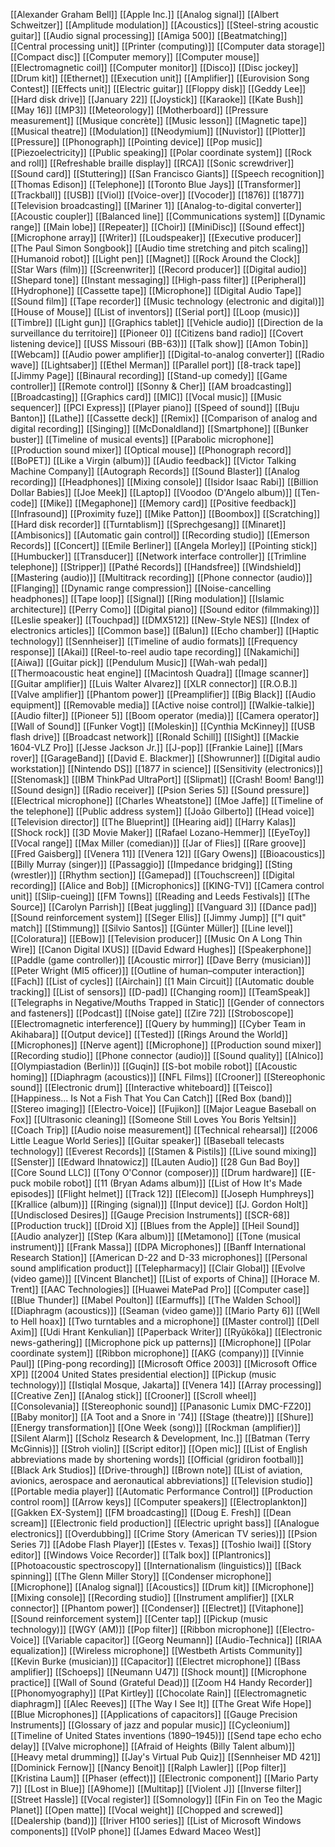 [[Alexander Graham Bell]]
[[Apple Inc.]]
[[Analog signal]]
[[Albert Schweitzer]]
[[Amplitude modulation]]
[[Acoustics]]
[[Steel-string acoustic guitar]]
[[Audio signal processing]]
[[Amiga 500]]
[[Beatmatching]]
[[Central processing unit]]
[[Printer (computing)]]
[[Computer data storage]]
[[Compact disc]]
[[Computer memory]]
[[Computer mouse]]
[[Electromagnetic coil]]
[[Computer monitor]]
[[Disco]]
[[Disc jockey]]
[[Drum kit]]
[[Ethernet]]
[[Execution unit]]
[[Amplifier]]
[[Eurovision Song Contest]]
[[Effects unit]]
[[Electric guitar]]
[[Floppy disk]]
[[Geddy Lee]]
[[Hard disk drive]]
[[January 22]]
[[Joystick]]
[[Karaoke]]
[[Kate Bush]]
[[May 16]]
[[MP3]]
[[Meteorology]]
[[Motherboard]]
[[Pressure measurement]]
[[Musique concrète]]
[[Music lesson]]
[[Magnetic tape]]
[[Musical theatre]]
[[Modulation]]
[[Neodymium]]
[[Nuvistor]]
[[Plotter]]
[[Pressure]]
[[Phonograph]]
[[Pointing device]]
[[Pop music]]
[[Piezoelectricity]]
[[Public speaking]]
[[Polar coordinate system]]
[[Rock and roll]]
[[Refreshable braille display]]
[[RCA]]
[[Sonic screwdriver]]
[[Sound card]]
[[Stuttering]]
[[San Francisco Giants]]
[[Speech recognition]]
[[Thomas Edison]]
[[Telephone]]
[[Toronto Blue Jays]]
[[Transformer]]
[[Trackball]]
[[USB]]
[[Viol]]
[[Voice-over]]
[[Vocoder]]
[[1876]]
[[1877]]
[[Television broadcasting]]
[[Mariner 1]]
[[Analog-to-digital converter]]
[[Acoustic coupler]]
[[Balanced line]]
[[Communications system]]
[[Dynamic range]]
[[Main lobe]]
[[Repeater]]
[[Choir]]
[[MiniDisc]]
[[Sound effect]]
[[Microphone array]]
[[Writer]]
[[Loudspeaker]]
[[Executive producer]]
[[The Paul Simon Songbook]]
[[Audio time stretching and pitch scaling]]
[[Humanoid robot]]
[[Light pen]]
[[Magnet]]
[[Rock Around the Clock]]
[[Star Wars (film)]]
[[Screenwriter]]
[[Record producer]]
[[Digital audio]]
[[Shepard tone]]
[[Instant messaging]]
[[High-pass filter]]
[[Peripheral]]
[[Hydrophone]]
[[Cassette tape]]
[[Microphone]]
[[Digital Audio Tape]]
[[Sound film]]
[[Tape recorder]]
[[Music technology (electronic and digital)]]
[[House of Mouse]]
[[List of inventors]]
[[Serial port]]
[[Loop (music)]]
[[Timbre]]
[[Light gun]]
[[Graphics tablet]]
[[Vehicle audio]]
[[Direction de la surveillance du territoire]]
[[Pioneer 0]]
[[Citizens band radio]]
[[Covert listening device]]
[[USS Missouri (BB-63)]]
[[Talk show]]
[[Amon Tobin]]
[[Webcam]]
[[Audio power amplifier]]
[[Digital-to-analog converter]]
[[Radio wave]]
[[Lightsaber]]
[[Ethel Merman]]
[[Parallel port]]
[[8-track tape]]
[[Jimmy Page]]
[[Binaural recording]]
[[Stand-up comedy]]
[[Game controller]]
[[Remote control]]
[[Sonny & Cher]]
[[AM broadcasting]]
[[Broadcasting]]
[[Graphics card]]
[[MIC]]
[[Vocal music]]
[[Music sequencer]]
[[PCI Express]]
[[Player piano]]
[[Speed of sound]]
[[Buju Banton]]
[[Lathe]]
[[Cassette deck]]
[[Remix]]
[[Comparison of analog and digital recording]]
[[Singing]]
[[McDonaldland]]
[[Smartphone]]
[[Bunker buster]]
[[Timeline of musical events]]
[[Parabolic microphone]]
[[Production sound mixer]]
[[Optical mouse]]
[[Phonograph record]]
[[BoPET]]
[[Like a Virgin (album)]]
[[Audio feedback]]
[[Victor Talking Machine Company]]
[[Autograph Records]]
[[Sound Blaster]]
[[Analog recording]]
[[Headphones]]
[[Mixing console]]
[[Isidor Isaac Rabi]]
[[Billion Dollar Babies]]
[[Joe Meek]]
[[Laptop]]
[[Voodoo (D'Angelo album)]]
[[Ten-code]]
[[Mike]]
[[Megaphone]]
[[Memory card]]
[[Positive feedback]]
[[Infrasound]]
[[Proximity fuze]]
[[Mike Patton]]
[[Boombox]]
[[Scratching]]
[[Hard disk recorder]]
[[Turntablism]]
[[Sprechgesang]]
[[Minaret]]
[[Ambisonics]]
[[Automatic gain control]]
[[Recording studio]]
[[Emerson Records]]
[[Concert]]
[[Emile Berliner]]
[[Angela Morley]]
[[Pointing stick]]
[[Humbucker]]
[[Transducer]]
[[Network interface controller]]
[[Trimline telephone]]
[[Stripper]]
[[Pathé Records]]
[[Handsfree]]
[[Windshield]]
[[Mastering (audio)]]
[[Multitrack recording]]
[[Phone connector (audio)]]
[[Flanging]]
[[Dynamic range compression]]
[[Noise-cancelling headphones]]
[[Tape loop]]
[[Signal]]
[[Ring modulation]]
[[Islamic architecture]]
[[Perry Como]]
[[Digital piano]]
[[Sound editor (filmmaking)]]
[[Leslie speaker]]
[[Touchpad]]
[[DMX512]]
[[New-Style NES]]
[[Index of electronics articles]]
[[Common base]]
[[Balun]]
[[Echo chamber]]
[[Haptic technology]]
[[Sennheiser]]
[[Timeline of audio formats]]
[[Frequency response]]
[[Akai]]
[[Reel-to-reel audio tape recording]]
[[Nakamichi]]
[[Aiwa]]
[[Guitar pick]]
[[Pendulum Music]]
[[Wah-wah pedal]]
[[Thermoacoustic heat engine]]
[[Macintosh Quadra]]
[[Image scanner]]
[[Guitar amplifier]]
[[Luis Walter Alvarez]]
[[XLR connector]]
[[R.O.B.]]
[[Valve amplifier]]
[[Phantom power]]
[[Preamplifier]]
[[Big Black]]
[[Audio equipment]]
[[Removable media]]
[[Active noise control]]
[[Walkie-talkie]]
[[Audio filter]]
[[Pioneer 5]]
[[Boom operator (media)]]
[[Camera operator]]
[[Wall of Sound]]
[[Funker Vogt]]
[[Moleskin]]
[[Cynthia McKinney]]
[[USB flash drive]]
[[Broadcast network]]
[[Ronald Schill]]
[[ISight]]
[[Mackie 1604-VLZ Pro]]
[[Jesse Jackson Jr.]]
[[J-pop]]
[[Frankie Laine]]
[[Mars rover]]
[[GarageBand]]
[[David E. Blackmer]]
[[Showrunner]]
[[Digital audio workstation]]
[[Nintendo DS]]
[[1877 in science]]
[[Sensitivity (electronics)]]
[[Stenomask]]
[[IBM ThinkPad UltraPort]]
[[Slipmat]]
[[Crash! Boom! Bang!]]
[[Sound design]]
[[Radio receiver]]
[[Psion Series 5]]
[[Sound pressure]]
[[Electrical microphone]]
[[Charles Wheatstone]]
[[Moe Jaffe]]
[[Timeline of the telephone]]
[[Public address system]]
[[João Gilberto]]
[[Head voice]]
[[Television director]]
[[The Blueprint]]
[[Hearing aid]]
[[Harry Kalas]]
[[Shock rock]]
[[3D Movie Maker]]
[[Rafael Lozano-Hemmer]]
[[EyeToy]]
[[Vocal range]]
[[Max Miller (comedian)]]
[[Jar of Flies]]
[[Rare groove]]
[[Fred Gaisberg]]
[[Venera 11]]
[[Venera 12]]
[[Gary Owens]]
[[Bioacoustics]]
[[Billy Murray (singer)]]
[[Passaggio]]
[[Impedance bridging]]
[[Sting (wrestler)]]
[[Rhythm section]]
[[Gamepad]]
[[Touchscreen]]
[[Digital recording]]
[[Alice and Bob]]
[[Microphonics]]
[[KING-TV]]
[[Camera control unit]]
[[Slip-cueing]]
[[FM Towns]]
[[Reading and Leeds Festivals]]
[[The Source]]
[[Carolyn Parrish]]
[[Beat juggling]]
[[Vanguard 3]]
[[Dance pad]]
[[Sound reinforcement system]]
[[Seger Ellis]]
[[Jimmy Jump]]
[["I quit" match]]
[[Stimmung]]
[[Silvio Santos]]
[[Günter Müller]]
[[Line level]]
[[Coloratura]]
[[EBow]]
[[Television producer]]
[[Music On A Long Thin Wire]]
[[Canon Digital IXUS]]
[[David Edward Hughes]]
[[Speakerphone]]
[[Paddle (game controller)]]
[[Acoustic mirror]]
[[Dave Berry (musician)]]
[[Peter Wright (MI5 officer)]]
[[Outline of human–computer interaction]]
[[Fach]]
[[List of cycles]]
[[Airchain]]
[[1 Main Circuit]]
[[Automatic double tracking]]
[[List of sensors]]
[[D-pad]]
[[Changing room]]
[[TeamSpeak]]
[[Telegraphs in Negative/Mouths Trapped in Static]]
[[Gender of connectors and fasteners]]
[[Podcast]]
[[Noise gate]]
[[Zire 72]]
[[Stroboscope]]
[[Electromagnetic interference]]
[[Query by humming]]
[[Cyber Team in Akihabara]]
[[Output device]]
[[Tested]]
[[Rings Around the World]]
[[Microphones]]
[[Nerve agent]]
[[Microphone]]
[[Production sound mixer]]
[[Recording studio]]
[[Phone connector (audio)]]
[[Sound quality]]
[[Alnico]]
[[Olympiastadion (Berlin)]]
[[Guqin]]
[[S-bot mobile robot]]
[[Acoustic homing]]
[[Diaphragm (acoustics)]]
[[NFL Films]]
[[Crooner]]
[[Stereophonic sound]]
[[Electronic drum]]
[[Interactive whiteboard]]
[[Teisco]]
[[Happiness... Is Not a Fish That You Can Catch]]
[[Red Box (band)]]
[[Stereo imaging]]
[[Electro-Voice]]
[[Fujikon]]
[[Major League Baseball on Fox]]
[[Ultrasonic cleaning]]
[[Someone Still Loves You Boris Yeltsin]]
[[Coach Trip]]
[[Audio noise measurement]]
[[Technical rehearsal]]
[[2006 Little League World Series]]
[[Guitar speaker]]
[[Baseball telecasts technology]]
[[Everest Records]]
[[Stamen & Pistils]]
[[Live sound mixing]]
[[Senster]]
[[Edward Ihnatowicz]]
[[Lauten Audio]]
[[28 Gun Bad Boy]]
[[Core Sound LLC]]
[[Tony O'Connor (composer)]]
[[Drum hardware]]
[[E-puck mobile robot]]
[[11 (Bryan Adams album)]]
[[List of How It's Made episodes]]
[[Flight helmet]]
[[Track 12]]
[[Elecom]]
[[Joseph Humphreys]]
[[Krallice (album)]]
[[Ringing (signal)]]
[[Input device]]
[[J. Gordon Holt]]
[[Undisclosed Desires]]
[[Gauge Precision Instruments]]
[[SCR-68]]
[[Production truck]]
[[Droid X]]
[[Blues from the Apple]]
[[Heil Sound]]
[[Audio analyzer]]
[[Step (Kara album)]]
[[Metamono]]
[[Tone (musical instrument)]]
[[Frank Massa]]
[[DPA Microphones]]
[[Banff International Research Station]]
[[American D-22 and D-33 microphones]]
[[Personal sound amplification product]]
[[Telepharmacy]]
[[Clair Global]]
[[Evolve (video game)]]
[[Vincent Blanchet]]
[[List of exports of China]]
[[Horace M. Trent]]
[[AAC Technologies]]
[[Huawei MatePad Pro]]
[[Computer case]]
[[Blue Thunder]]
[[Mabel Poulton]]
[[Earmuffs]]
[[The Walden School]]
[[Diaphragm (acoustics)]]
[[Seaman (video game)]]
[[Mario Party 6]]
[[Well to Hell hoax]]
[[Two turntables and a microphone]]
[[Master control]]
[[Dell Axim]]
[[Udi Hrant Kenkulian]]
[[Paperback Writer]]
[[Ryūkōka]]
[[Electronic news-gathering]]
[[Microphone pick up patterns]]
[[Microphone]]
[[Polar coordinate system]]
[[Ribbon microphone]]
[[AKG (company)]]
[[Vinnie Paul]]
[[Ping-pong recording]]
[[Microsoft Office 2003]]
[[Microsoft Office XP]]
[[2004 United States presidential election]]
[[Pickup (music technology)]]
[[Istiqlal Mosque, Jakarta]]
[[Venera 14]]
[[Array processing]]
[[Creative Zen]]
[[Analog stick]]
[[Crooner]]
[[Scroll wheel]]
[[Consolevania]]
[[Stereophonic sound]]
[[Panasonic Lumix DMC-FZ20]]
[[Baby monitor]]
[[A Toot and a Snore in '74]]
[[Stage (theatre)]]
[[Shure]]
[[Energy transformation]]
[[One Week (song)]]
[[Rockman (amplifier)]]
[[Silent Alarm]]
[[Scholz Research & Development, Inc.]]
[[Batman (Terry McGinnis)]]
[[Stroh violin]]
[[Script editor]]
[[Open mic]]
[[List of English abbreviations made by shortening words]]
[[Official (gridiron football)]]
[[Black Ark Studios]]
[[Drive-through]]
[[Brown note]]
[[List of aviation, avionics, aerospace and aeronautical abbreviations]]
[[Television studio]]
[[Portable media player]]
[[Automatic Performance Control]]
[[Production control room]]
[[Arrow keys]]
[[Computer speakers]]
[[Electroplankton]]
[[Gakken EX-System]]
[[FM broadcasting]]
[[Doug E. Fresh]]
[[Dean scream]]
[[Electronic field production]]
[[Electric upright bass]]
[[Analogue electronics]]
[[Overdubbing]]
[[Crime Story (American TV series)]]
[[Psion Series 7]]
[[Adobe Flash Player]]
[[Estes v. Texas]]
[[Toshio Iwai]]
[[Story editor]]
[[Windows Voice Recorder]]
[[Talk box]]
[[Plantronics]]
[[Photoacoustic spectroscopy]]
[[Internationalism (linguistics)]]
[[Back spinning]]
[[The Glenn Miller Story]]
[[Condenser microphone]]
[[Microphone]]
[[Analog signal]]
[[Acoustics]]
[[Drum kit]]
[[Microphone]]
[[Mixing console]]
[[Recording studio]]
[[Instrument amplifier]]
[[XLR connector]]
[[Phantom power]]
[[Condenser]]
[[Electret]]
[[Vitaphone]]
[[Sound reinforcement system]]
[[Center tap]]
[[Pickup (music technology)]]
[[WGY (AM)]]
[[Pop filter]]
[[Ribbon microphone]]
[[Electro-Voice]]
[[Variable capacitor]]
[[Georg Neumann]]
[[Audio-Technica]]
[[RIAA equalization]]
[[Wireless microphone]]
[[Westbeth Artists Community]]
[[Kevin Burke (musician)]]
[[Capacitor]]
[[Electret microphone]]
[[Bass amplifier]]
[[Schoeps]]
[[Neumann U47]]
[[Shock mount]]
[[Microphone practice]]
[[Wall of Sound (Grateful Dead)]]
[[Zoom H4 Handy Recorder]]
[[Phonomyography]]
[[Pat Kirtley]]
[[Chocolate Rain]]
[[Electromagnetic diaphragm]]
[[Alec Reeves]]
[[The Way I See It]]
[[The Great Wife Hope]]
[[Blue Microphones]]
[[Applications of capacitors]]
[[Gauge Precision Instruments]]
[[Glossary of jazz and popular music]]
[[Cycleonium]]
[[Timeline of United States inventions (1890–1945)]]
[[Send tape echo echo delay]]
[[Valve microphone]]
[[Afraid of Heights (Billy Talent album)]]
[[Heavy metal drumming]]
[[Jay's Virtual Pub Quiz]]
[[Sennheiser MD 421]]
[[Dominick Fernow]]
[[Nancy Benoit]]
[[Ralph Lawler]]
[[Pop filter]]
[[Kristina Laum]]
[[Phaser (effect)]]
[[Electronic component]]
[[Mario Party 7]]
[[Lost in Blue]]
[[A9home]]
[[Multitap]]
[[Violent J]]
[[Inverse filter]]
[[Street Hassle]]
[[Vocal register]]
[[Somnology]]
[[Fin Fin on Teo the Magic Planet]]
[[Open matte]]
[[Vocal weight]]
[[Chopped and screwed]]
[[Dealership (band)]]
[[Iriver H100 series]]
[[List of Microsoft Windows components]]
[[VoIP phone]]
[[James Edward Maceo West]]
